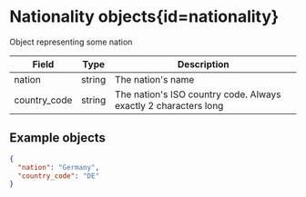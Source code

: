 <div class='panel fade js-scroll-anim' data-anim='fade'>

# Nationality objects{id=nationality}

Object representing some nation

| Field        | Type   | Description                                                     |
| ------------ | ------ | --------------------------------------------------------------- |
| nation       | string | The nation's name                                               |
| country_code | string | The nation's ISO country code. Always exactly 2 characters long |

## Example objects

```json
{
  "nation": "Germany",
  "country_code": "DE"
}
```

</div>
